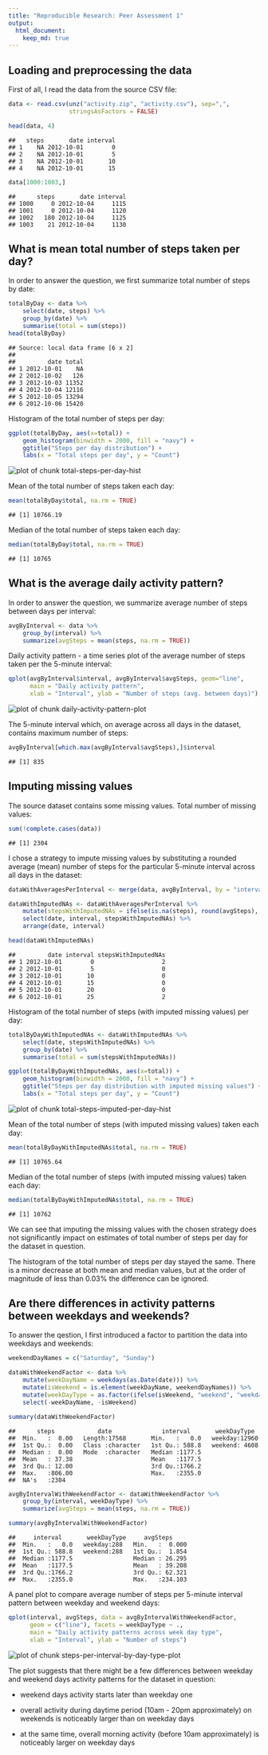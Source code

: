 ```yaml
---
title: "Reproducible Research: Peer Assessment 1"
output: 
  html_document:
    keep_md: true
---
```




## Loading and preprocessing the data

First of all, I read the data from the source CSV file:


```r
data <- read.csv(unz("activity.zip", "activity.csv"), sep=",",
                 stringsAsFactors = FALSE)

head(data, 4)
```

```
##   steps       date interval
## 1    NA 2012-10-01        0
## 2    NA 2012-10-01        5
## 3    NA 2012-10-01       10
## 4    NA 2012-10-01       15
```

```r
data[1000:1003,]
```

```
##      steps       date interval
## 1000     0 2012-10-04     1115
## 1001     0 2012-10-04     1120
## 1002   180 2012-10-04     1125
## 1003    21 2012-10-04     1130
```

## What is mean total number of steps taken per day?

In order to answer the question, we first summarize total number of steps by 
date:


```r
totalByDay <- data %>% 
    select(date, steps) %>%
    group_by(date) %>%
    summarise(total = sum(steps))
head(totalByDay)
```

```
## Source: local data frame [6 x 2]
## 
##         date total
## 1 2012-10-01    NA
## 2 2012-10-02   126
## 3 2012-10-03 11352
## 4 2012-10-04 12116
## 5 2012-10-05 13294
## 6 2012-10-06 15420
```

Histogram of the total number of steps per day:


```r
ggplot(totalByDay, aes(x=total)) + 
    geom_histogram(binwidth = 2000, fill = "navy") +
    ggtitle("Steps per day distribution") + 
    labs(x = "Total steps per day", y = "Count")
```

![plot of chunk total-steps-per-day-hist](figure/total-steps-per-day-hist-1.png) 

Mean of the total number of steps taken each day:


```r
mean(totalByDay$total, na.rm = TRUE)
```

```
## [1] 10766.19
```

Median of the total number of steps taken each day:


```r
median(totalByDay$total, na.rm = TRUE)
```

```
## [1] 10765
```

## What is the average daily activity pattern?

In order to answer the question, we summarize average number of steps between
days per interval:


```r
avgByInterval <- data %>% 
    group_by(interval) %>% 
    summarize(avgSteps = mean(steps, na.rm = TRUE)) 
```

Daily activity pattern - a time series plot of the average number of steps taken
per the 5-minute interval:


```r
qplot(avgByInterval$interval, avgByInterval$avgSteps, geom="line",
      main = "Daily activity pattern",
      xlab = "Interval", ylab = "Number of steps (avg. between days)")
```

![plot of chunk daily-activity-pattern-plot](figure/daily-activity-pattern-plot-1.png) 

The 5-minute interval which, on average across all days in the dataset, contains
maximum number of steps:


```r
avgByInterval[which.max(avgByInterval$avgSteps),]$interval
```

```
## [1] 835
```

## Imputing missing values

The source dataset contains some missing values. Total number of missing values:


```r
sum(!complete.cases(data))
```

```
## [1] 2304
```

I chose a strategy to impute missing values by substituting a rounded average 
(mean) number of steps for the particular 5-minute interval across all days in
the dataset:


```r
dataWithAveragesPerInterval <- merge(data, avgByInterval, by = "interval")

dataWithImputedNAs <- dataWithAveragesPerInterval %>% 
    mutate(stepsWithImputedNAs = ifelse(is.na(steps), round(avgSteps), steps)) %>%
    select(date, interval, stepsWithImputedNAs) %>%
    arrange(date, interval)

head(dataWithImputedNAs)
```

```
##         date interval stepsWithImputedNAs
## 1 2012-10-01        0                   2
## 2 2012-10-01        5                   0
## 3 2012-10-01       10                   0
## 4 2012-10-01       15                   0
## 5 2012-10-01       20                   0
## 6 2012-10-01       25                   2
```

Histogram of the total number of steps (with imputed missing values) per day:


```r
totalByDayWithImputedNAs <- dataWithImputedNAs %>% 
    select(date, stepsWithImputedNAs) %>%
    group_by(date) %>%
    summarise(total = sum(stepsWithImputedNAs))

ggplot(totalByDayWithImputedNAs, aes(x=total)) + 
    geom_histogram(binwidth = 2000, fill = "navy") +
    ggtitle("Steps per day distribution with imputed missing values") + 
    labs(x = "Total steps per day", y = "Count")
```

![plot of chunk total-steps-imputed-per-day-hist](figure/total-steps-imputed-per-day-hist-1.png) 

Mean of the total number of steps (with imputed missing values) taken each day:


```r
mean(totalByDayWithImputedNAs$total, na.rm = TRUE)
```

```
## [1] 10765.64
```

Median of the total number of steps (with imputed missing values) taken each
day:


```r
median(totalByDayWithImputedNAs$total, na.rm = TRUE)
```

```
## [1] 10762
```

We can see that imputing the missing values with the chosen strategy does not
significantly impact on estimates of total number of steps per day for the
dataset in question.

The histogram of the total number of steps per day stayed the same. There is a
minor decrease at both mean and median values, but at the order of magnitude of
less than 0.03% the difference can be ignored.

## Are there differences in activity patterns between weekdays and weekends?

To answer the qestion, I first introduced a factor to partition the data into
weekdays and weekends:


```r
weekendDayNames = c("Saturday", "Sunday")

dataWithWeekendFactor <- data %>%
    mutate(weekDayName = weekdays(as.Date(date))) %>%
    mutate(isWeekend = is.element(weekDayName, weekendDayNames)) %>%
    mutate(weekDayType = as.factor(ifelse(isWeekend, "weekend", "weekday"))) %>%
    select(-weekDayName, -isWeekend)

summary(dataWithWeekendFactor)
```

```
##      steps            date              interval       weekDayType   
##  Min.   :  0.00   Length:17568       Min.   :   0.0   weekday:12960  
##  1st Qu.:  0.00   Class :character   1st Qu.: 588.8   weekend: 4608  
##  Median :  0.00   Mode  :character   Median :1177.5                  
##  Mean   : 37.38                      Mean   :1177.5                  
##  3rd Qu.: 12.00                      3rd Qu.:1766.2                  
##  Max.   :806.00                      Max.   :2355.0                  
##  NA's   :2304
```

```r
avgByIntervalWithWeekendFactor <- dataWithWeekendFactor %>% 
    group_by(interval, weekDayType) %>% 
    summarize(avgSteps = mean(steps, na.rm = TRUE)) 

summary(avgByIntervalWithWeekendFactor)
```

```
##     interval       weekDayType     avgSteps      
##  Min.   :   0.0   weekday:288   Min.   :  0.000  
##  1st Qu.: 588.8   weekend:288   1st Qu.:  1.854  
##  Median :1177.5                 Median : 26.295  
##  Mean   :1177.5                 Mean   : 39.208  
##  3rd Qu.:1766.2                 3rd Qu.: 62.321  
##  Max.   :2355.0                 Max.   :234.103
```

A panel plot to compare average number of steps per 5-minute interval pattern
between weekday and weekend days:


```r
qplot(interval, avgSteps, data = avgByIntervalWithWeekendFactor, 
      geom = c("line"), facets = weekDayType ~ .,
      main = "Daily activity patterns across week day type",
      xlab = "Interval", ylab = "Number of steps")
```

![plot of chunk steps-per-interval-by-day-type-plot](figure/steps-per-interval-by-day-type-plot-1.png) 

The plot suggests that there might be a few differences between weekday and
weekend days activity patterns for the dataset in question:

* weekend days activity starts later than weekday one

* overall activity during daytime period (10am - 20pm approximately) on weekends
    is noticeably larger than on weekday days
    
* at the same time, overall morning activity (before 10am approximately) is
    noticeably larger on weekday days
